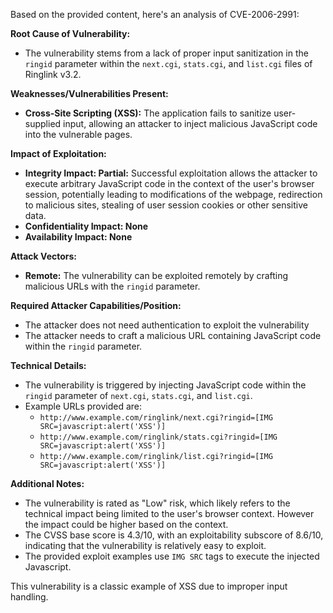 Based on the provided content, here's an analysis of CVE-2006-2991:

**Root Cause of Vulnerability:**

*   The vulnerability stems from a lack of proper input sanitization in the `ringid` parameter within the `next.cgi`, `stats.cgi`, and `list.cgi` files of Ringlink v3.2.

**Weaknesses/Vulnerabilities Present:**

*   **Cross-Site Scripting (XSS):** The application fails to sanitize user-supplied input, allowing an attacker to inject malicious JavaScript code into the vulnerable pages.

**Impact of Exploitation:**

*   **Integrity Impact: Partial:**  Successful exploitation allows the attacker to execute arbitrary JavaScript code in the context of the user's browser session, potentially leading to modifications of the webpage, redirection to malicious sites, stealing of user session cookies or other sensitive data.
*   **Confidentiality Impact: None**
*   **Availability Impact: None**

**Attack Vectors:**

*   **Remote:** The vulnerability can be exploited remotely by crafting malicious URLs with the `ringid` parameter.

**Required Attacker Capabilities/Position:**

*   The attacker does not need authentication to exploit the vulnerability
*   The attacker needs to craft a malicious URL containing JavaScript code within the `ringid` parameter.

**Technical Details:**

*   The vulnerability is triggered by injecting JavaScript code within the `ringid` parameter of `next.cgi`, `stats.cgi`, and `list.cgi`.
*   Example URLs provided are:
    *   `http://www.example.com/ringlink/next.cgi?ringid=[IMG SRC=javascript:alert('XSS')]`
    *   `http://www.example.com/ringlink/stats.cgi?ringid=[IMG SRC=javascript:alert('XSS')]`
    *   `http://www.example.com/ringlink/list.cgi?ringid=[IMG SRC=javascript:alert('XSS')]`

**Additional Notes:**

*   The vulnerability is rated as "Low" risk, which likely refers to the technical impact being limited to the user's browser context. However the impact could be higher based on the context.
*   The CVSS base score is 4.3/10, with an exploitability subscore of 8.6/10, indicating that the vulnerability is relatively easy to exploit.
*   The provided exploit examples use `IMG SRC` tags to execute the injected Javascript.

This vulnerability is a classic example of XSS due to improper input handling.